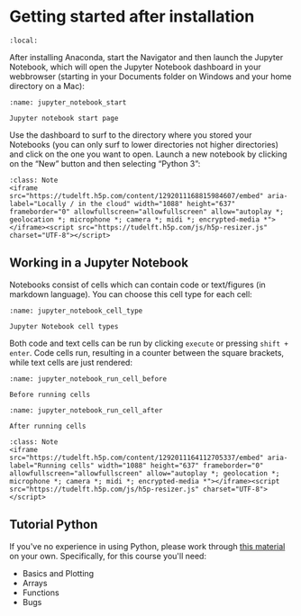 # Getting started after installation
```{contents}
:local:
```

After installing Anaconda, start the Navigator and then launch the Jupyter Notebook, which will open the Jupyter Notebook dashboard in your webbrowser (starting in your Documents folder on Windows and your home directory on a Mac):
```{figure} ../figures/jupyter_notebook_start.png
:name: jupyter_notebook_start

Jupyter notebook start page
```
Use the dashboard to surf to the directory where you stored your Notebooks (you can only surf to lower directories not higher directories) and click on the one you want to open. Launch a new notebook by clicking on the “New” button and then selecting “Python 3”: 

```{Admonition} Test yourself
:class: Note
<iframe src="https://tudelft.h5p.com/content/1292011168815984607/embed" aria-label="Locally / in the cloud" width="1088" height="637" frameborder="0" allowfullscreen="allowfullscreen" allow="autoplay *; geolocation *; microphone *; camera *; midi *; encrypted-media *"></iframe><script src="https://tudelft.h5p.com/js/h5p-resizer.js" charset="UTF-8"></script>
```

## Working in a Jupyter Notebook
Notebooks consist of cells which can contain code or text/figures (in markdown language). You can choose this cell type for each cell:

```{figure} ../figures/jupyter_notebook_cell_type.png
:name: jupyter_notebook_cell_type

Jupyter Notebook cell types
```
Both code and text cells can be run by clicking `execute` or pressing `shift + enter`. Code cells run, resulting in a counter between the square brackets, while text cells are just rendered:
```{figure} ../figures/jupyter_notebook_run_cell_before.png
:name: jupyter_notebook_run_cell_before

Before running cells
```

```{figure} ../figures/jupyter_notebook_run_cell_after.png
:name: jupyter_notebook_run_cell_after

After running cells
```
```{Admonition} Test yourself
:class: Note
<iframe src="https://tudelft.h5p.com/content/1292011164112705337/embed" aria-label="Running cells" width="1088" height="637" frameborder="0" allowfullscreen="allowfullscreen" allow="autoplay *; geolocation *; microphone *; camera *; midi *; encrypted-media *"></iframe><script src="https://tudelft.h5p.com/js/h5p-resizer.js" charset="UTF-8"></script>
```


## Tutorial Python
If you've no experience in using Python, please work through [this material](http://mbakker7.github.io/exploratory_computing_with_python/) on your own. Specifically, for this course you'll need:
- Basics and Plotting
- Arrays
- Functions
- Bugs
